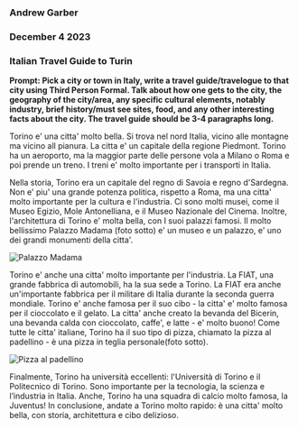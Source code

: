 ### Andrew Garber
### December 4 2023
### Italian Travel Guide to Turin

**Prompt: Pick a city or town in Italy, write a travel guide/travelogue to that city using Third Person Formal. Talk about how one gets to the city, the geography of the city/area, any specific cultural elements, notably industry, brief history/must see sites, food, and any other interesting facts about the city. The travel guide should be 3-4 paragraphs long.**

Torino e' una citta' molto bella. Si trova nel nord Italia, vicino alle montagne ma vicino all pianura. La citta e' un capitale della regione Piedmont. Torino ha un aeroporto, ma la maggior parte delle persone vola a Milano o Roma e poi prende un treno. I treni e' molto importante per i transporti in Italia. 

Nella storia, Torino era un capitale del regno di Savoia e regno d'Sardegna. Non e' piu' una grande potenza politica, rispetto a Roma, ma una citta' molto importante per la cultura e l'industria. Ci sono molti musei, come il Museo Egizio, Mole Antonelliana, e il Museo Nazionale del Cinema. Inoltre, l'architettura di Torino e' molta bella, con I suoi palazzi famosi. Il molto bellissimo Palazzo Madama (foto sotto) e' un museo e un palazzo, e' uno dei grandi monumenti della citta'.

![Palazzo Madama](https://tourismmedia.italia.it/is/image/mitur/20220502164807-palazzo-madama-torino-piemonte-shutterstock-1748592425-1)

Torino e' anche una citta' molto importante per l'industria. La FIAT, una grande fabbrica di automobili, ha la sua sede a Torino. La FIAT era anche un'importante fabbrica per il militare di Italia durante la seconda guerra mondiale. Torino e' anche famosa per il suo cibo - la citta' e' molto famosa per il cioccolato e il gelato. La citta' anche creato la bevanda del Bicerin, una bevanda calda con cioccolato, caffe', e latte - e' molto buono! Come tutte le citta' italiane, Torino ha il suo tipo di pizza, chiamato la pizza al padellino - è una pizza in teglia personale(foto sotto).

![Pizza al padellino](https://www.tasteatlas.com/Images/Dishes/cf14be650bf74d3483e98fa4dbaa7c0d.jpg?mw=1300)

Finalmente, Torino ha università eccellenti: l'Università di Torino e il Politecnico di Torino. Sono importante per la tecnologia, la scienza e l’industria in Italia. Anche, Torino ha una squadra di calcio molto famosa, la Juventus! In conclusione, andate a Torino molto rapido: è una citta' molto bella, con storia, architettura e cibo delizioso.
